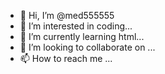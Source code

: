 - 👋 Hi, I’m @med555555
- 👀 I’m interested in coding...
- 🌱 I’m currently learning html...
- 💞️ I’m looking to collaborate on ...
- 📫 How to reach me ...

<!---
med555555/med555555 is a ✨ special ✨ repository because its `README.md` (this file) appears on your GitHub profile.
You can click the Preview link to take a look at your changes.
--->
